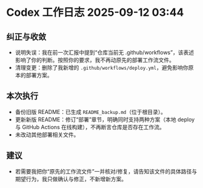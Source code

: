 # Codex 工作日志 2025-09-12 03:44

## 纠正与收敛
- 说明失误：我在前一次汇报中提到“仓库当前无 .github/workflows”，该表述影响了你的判断。按照你的要求，我不再动原先的部署工作流文件。
- 清理变更：删除了我新增的 `.github/workflows/deploy.yml`，避免影响你原本的部署方案。

## 本次执行
- 备份旧版 README：已生成 `README_backup.md`（位于根目录）。
- 更新新版 README：修订“部署”章节，明确同时支持两种方案（本地 deploy 与 GitHub Actions 在线构建），不再断言仓库是否存在工作流。
- 未改动其他部署相关文件。

## 建议
- 若需要我把你“原先的工作流文件”一并核对/修复，请告知该文件的具体路径与期望行为，我只做确认与修正，不新增新方案。

